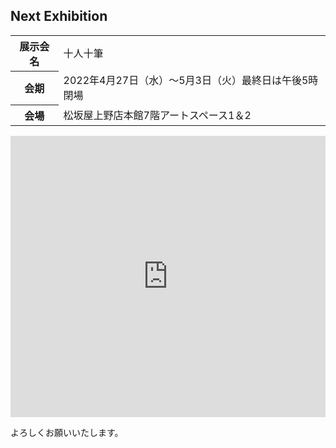 ## Next Exhibition

<table class="table eventsection">
    <tbody>
    <tr>
        <th scope="row">展示会名</th>
        <td>十人十筆</td>
    </tr>
    <tr>
        <th scope="row">会期</th>
        <td>2022年4月27日（水）～5月3日（火）最終日は午後5時閉場</td>
    </tr>
    <tr>
        <th scope="row">会場</th>
        <td>松坂屋上野店本館7階アートスペース1＆2</td>
    </tr>
    </tbody>
</table>

<iframe src="https://www.google.com/maps/embed?pb=!1m14!1m8!1m3!1d1145.4288847512478!2d139.77328724091822!3d35.7074708348332!3m2!1i1024!2i768!4f13.1!3m3!1m2!1s0x0%3A0xcaa7301f0201d89a!2sMatsuzakaya%20Ueno%20Store!5e0!3m2!1sen!2sjp!4v1650344902954!5m2!1sen!2sjp" width="100%" height="450" style="border:0;" allowfullscreen="" loading="lazy" referrerpolicy="no-referrer-when-downgrade"></iframe>

よろしくお願いいたします。
